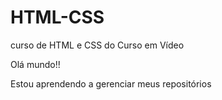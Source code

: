# HTML-CSS
 curso de HTML e CSS do Curso em Vídeo
 
Olá mundo!!


Estou aprendendo a gerenciar meus repositórios